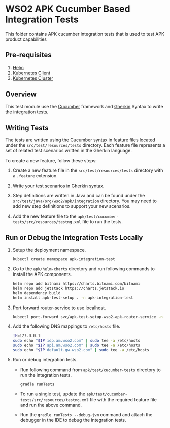 # WSO2 APK Cucumber Based Integration Tests

This folder contains APK cucumber integration tests that is used to test APK product capabilities

## Pre-requisites

1. [Helm](https://helm.sh/docs/intro/install/)
2. [Kubernetes Client](https://kubernetes.io/docs/tasks/tools/install-kubectl/)
3. [Kubernetes Cluster](https://kubernetes.io/docs/setup)

## Overview

This test module use the [Cucumber](https://cucumber.io/) framework and [Gherkin](https://cucumber.io/docs/gherkin/) Syntax to write the integration tests.

## Writing Tests

The tests are written using the Cucumber syntax in feature files located under the `src/test/resources/tests` directory. Each feature file represents a set of related test scenarios written in the Gherkin language.

To create a new feature, follow these steps:

1. Create a new feature file in the `src/test/resources/tests` directory with a `.feature` extension.

2. Write your test scenarios in Gherkin syntax.

3. Step definitions are written in Java and can be found under the `src/test/java/org/wso2/apk/integration` directory. You may need to add new step definitions to support your new scenarios.

4. Add the new feature file to the `apk/test/cucumber-tests/src/resources/testng.xml` file to run the tests.

## Run or Debug the Integration Tests Locally

1. Setup the deployment namespace.

    ```bash
    kubectl create namespace apk-integration-test
    ```

2. Go to the `apk/helm-charts` directory and run following commands to install the APK components.

    ```bash
    helm repo add bitnami https://charts.bitnami.com/bitnami
    helm repo add jetstack https://charts.jetstack.io
    helm dependency build
    helm install apk-test-setup . -n apk-integration-test
    ```

3. Port forward router-service to use localhost.

    ```bash
    kubectl port-forward svc/apk-test-setup-wso2-apk-router-service -n apk-integration-test 9095:9095
    ```

4. Add the following DNS mappings to `/etc/hosts` file.

    ```bash
    IP=127.0.0.1
    sudo echo "$IP idp.am.wso2.com" | sudo tee -a /etc/hosts
    sudo echo "$IP api.am.wso2.com" | sudo tee -a /etc/hosts
    sudo echo "$IP default.gw.wso2.com" | sudo tee -a /etc/hosts
    ```

5. Run or debug integration tests.

   - Run following command from `apk/test/cucumber-tests` directory to run the integration tests.

       ```bash
       gradle runTests
       ```
   - To run a single test, update the `apk/test/cucumber-tests/src/resources/testng.xml` file with the required feature file and run the above command.

   - Run the `gradle runTests --debug-jvm` command and attach the debugger in the IDE to debug the integration tests.
